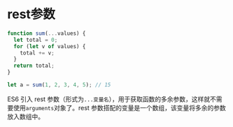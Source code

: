 # rest参数



```javascript
function sum(...values) {
  let total = 0;
  for (let v of values) {
    total += v;
  }
  return total;
}

let a = sum(1, 2, 3, 4, 5); // 15
```

ES6 引入 rest 参数（形式为`...变量名`），用于获取函数的多余参数，这样就不需要使用`arguments`对象了。rest 参数搭配的变量是一个数组，该变量将多余的参数放入数组中。











